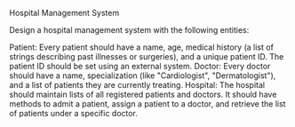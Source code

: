 Hospital Management System

Design a hospital management system with the following entities:

Patient: Every patient should have a name, age, medical history (a list of strings describing past illnesses or surgeries), and a unique patient ID. The patient ID should be set using an external system.
Doctor: Every doctor should have a name, specialization (like "Cardiologist", "Dermatologist"), and a list of patients they are currently treating.
Hospital: The hospital should maintain lists of all registered patients and doctors. It should have methods to admit a patient, assign a patient to a doctor, and retrieve the list of patients under a specific doctor.
